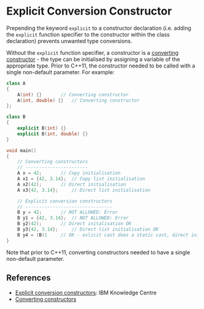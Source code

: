 
Explicit Conversion Constructor
===============================
Prepending the keyword `explicit` to a constructor declaration (i.e. adding the `explicit` function specifier to the constructor within the class declaration) prevents unwanted type conversions.

Without the `explicit` function specifier, a constructor is a [converting constructor][2] - the type can be initialised by assigning a variable of the appropriate type. Prior to C++11, the constructor needed to be called with a single non-default parameter. For example:

```c++
class A
{
	A(int) {}		// Converting constructor
	A(int, double) {}	// Converting constructor
};

class B
{
	explicit B(int) {}
	explicit B(int, double) {}
}

void main()
{
	// Converting constructors
	// -----------------------
	A x = 42;		// Copy initialisation
	A x1 = {42, 3.14};	// Copy list initialisation
	A x2(42);		// Direct initialisation
	A x3{42, 3.14};		// Direct list initialisation

	// Explicit conversion constructors
	// --------------------------------
	B y = 42;		// NOT ALLOWED: Error
	B y1 = {42, 3.14};	// NOT ALLOWED: Error
	B y2(42);		// Direct initalisation OK
	B y3{42, 3.14};		// Direct list initialisation OK
	B y4 = (B)1		// OK - exlicit cast does a static cast, direct initialisation
}
```

Note that prior to C++11, converting constructors needed to have a single non-default parameter.

References
----------
* [Explicit conversion constructors][1]: IBM Knowledge Centre
* [Converting constructors][2]

[1]: https://www.ibm.com/support/knowledgecenter/en/SSLTBW_2.3.0/com.ibm.zos.v2r3.cbclx01/explicit_keyword.htm
[2]: https://en.cppreference.com/w/cpp/language/converting_constructor
